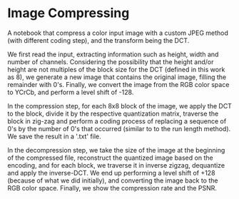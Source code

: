 # Image Compressing

A notebook that compress a color input image with a custom JPEG method (with different coding step), and the transform being the DCT.

We first read the input, extracting information such as height, width and number of channels. Considering the possibility that the height and/or height are not multiples of the block size for the DCT (defined in this work as 8), we generate a new image that contains the original image, filling the remainder with 0's. Finally, we convert the image from the RGB color space to YCrCb, and perform a level shift of -128.

In the compression step, for each 8x8 block of the image, we apply the DCT to the block, divide it by the respective quantization matrix, traverse the block in zig-zag and perform a coding process of replacing a sequence of 0's by the number of 0's that occurred (similar to to the run length method). We save the result in a '.txt' file.

In the decompression step, we take the size of the image at the beginning of the compressed file, reconstruct the quantized image based on the encoding, and for each block, we traverse it in inverse zigzag, dequantize and apply the inverse-DCT. We end up performing a level shift of +128 (because of what we did initially), and converting the image back to the RGB color space. Finally, we show the compression rate and the PSNR.
